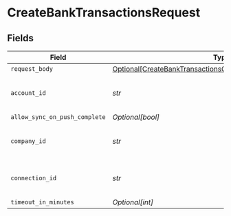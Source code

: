 # CreateBankTransactionsRequest


## Fields

| Field                                                                                                                                           | Type                                                                                                                                            | Required                                                                                                                                        | Description                                                                                                                                     | Example                                                                                                                                         |
| ----------------------------------------------------------------------------------------------------------------------------------------------- | ----------------------------------------------------------------------------------------------------------------------------------------------- | ----------------------------------------------------------------------------------------------------------------------------------------------- | ----------------------------------------------------------------------------------------------------------------------------------------------- | ----------------------------------------------------------------------------------------------------------------------------------------------- |
| `request_body`                                                                                                                                  | [Optional[CreateBankTransactionsCreateBankAccountTransactions]](../../models/operations/createbanktransactionscreatebankaccounttransactions.md) | :heavy_minus_sign:                                                                                                                              | N/A                                                                                                                                             |                                                                                                                                                 |
| `account_id`                                                                                                                                    | *str*                                                                                                                                           | :heavy_check_mark:                                                                                                                              | Unique identifier for an account                                                                                                                | 13d946f0-c5d5-42bc-b092-97ece17923ab                                                                                                            |
| `allow_sync_on_push_complete`                                                                                                                   | *Optional[bool]*                                                                                                                                | :heavy_minus_sign:                                                                                                                              | N/A                                                                                                                                             |                                                                                                                                                 |
| `company_id`                                                                                                                                    | *str*                                                                                                                                           | :heavy_check_mark:                                                                                                                              | N/A                                                                                                                                             | 8a210b68-6988-11ed-a1eb-0242ac120002                                                                                                            |
| `connection_id`                                                                                                                                 | *str*                                                                                                                                           | :heavy_check_mark:                                                                                                                              | N/A                                                                                                                                             | 2e9d2c44-f675-40ba-8049-353bfcb5e171                                                                                                            |
| `timeout_in_minutes`                                                                                                                            | *Optional[int]*                                                                                                                                 | :heavy_minus_sign:                                                                                                                              | N/A                                                                                                                                             |                                                                                                                                                 |